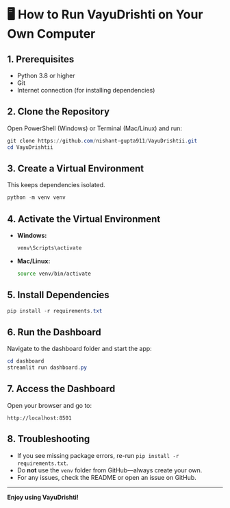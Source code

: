 # 🖥️ How to Run VayuDrishti on Your Own Computer

## 1. Prerequisites
- Python 3.8 or higher
- Git
- Internet connection (for installing dependencies)

## 2. Clone the Repository
Open PowerShell (Windows) or Terminal (Mac/Linux) and run:
```powershell
git clone https://github.com/nishant-gupta911/VayuDrishtii.git
cd VayuDrishtii
```

## 3. Create a Virtual Environment
This keeps dependencies isolated.
```powershell
python -m venv venv
```

## 4. Activate the Virtual Environment
- **Windows:**
  ```powershell
  venv\Scripts\activate
  ```
- **Mac/Linux:**
  ```bash
  source venv/bin/activate
  ```

## 5. Install Dependencies
```powershell
pip install -r requirements.txt
```

## 6. Run the Dashboard
Navigate to the dashboard folder and start the app:
```powershell
cd dashboard
streamlit run dashboard.py
```

## 7. Access the Dashboard
Open your browser and go to:
```
http://localhost:8501
```

## 8. Troubleshooting
- If you see missing package errors, re-run `pip install -r requirements.txt`.
- Do **not** use the `venv` folder from GitHub—always create your own.
- For any issues, check the README or open an issue on GitHub.

---

**Enjoy using VayuDrishti!**
